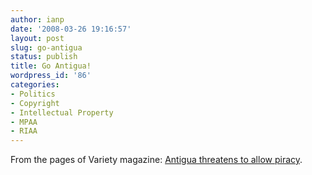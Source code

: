```yaml
---
author: ianp
date: '2008-03-26 19:16:57'
layout: post
slug: go-antigua
status: publish
title: Go Antigua!
wordpress_id: '86'
categories:
- Politics
- Copyright
- Intellectual Property
- MPAA
- RIAA
---
```


From the pages of Variety magazine: [Antigua threatens to allow
piracy](http://www.variety.com/article/VR1117982630.html).
